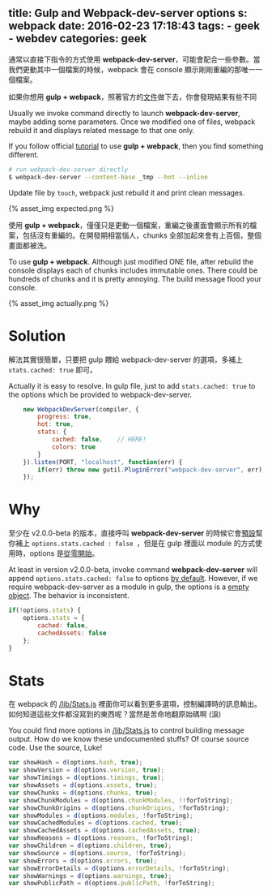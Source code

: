 title: Gulp and Webpack-dev-server options
s: webpack
date: 2016-02-23 17:18:43
tags:
    - geek
    - webdev
categories: geek
---

通常以直接下指令的方式使用 **webpack-dev-server**，可能會配合一些參數。當我們更動其中一個檔案的時候，webpack 會在 console 顯示剛剛重編的那唯一一個檔案。

如果你想用 **gulp + webpack**，照著官方的[文件](https://webpack.github.io/docs/usage-with-gulp.html)做下去，你會發現結果有些不同

Usually we invoke command directly to launch **webpack-dev-server**, maybe adding some parameters. Once we modified one of files, webpack rebuild it and displays related message to that one only.

If you follow official [tutorial](https://webpack.github.io/docs/usage-with-gulp.html) to use **gulp + webpack**, then you find something different.

```bash
# run webpack-dev-server directly
$ webpack-dev-server --content-base _tmp --hot --inline
```

Update file by <code>touch</code>, webpack just rebuild it and print clean messages.

<div style="max-width: 800px; margin: auto;">{% asset_img expected.png %}</div>

<!-- more -->

使用 **gulp + webpack**，僅僅只是更動一個檔案，重編之後畫面會顯示所有的檔案，包括沒有重編的。在開發期相當惱人，chunks 全部加起來會有上百個，整個畫面都被洗。

To use **gulp + webpack**. Although just modified ONE file, after rebuild the console displays each of chunks includes immutable ones. There could be hundreds of chunks and it is pretty annoying. The build message flood your console.

<div style="max-width: 700px; margin: auto;">{% asset_img actually.png %}</div>

# Solution

解法其實很簡單，只要把 gulp 餵給 webpack-dev-server 的選項，多補上 <code>stats.cached: true</code> 即可。

Actually it is easy to resolve. In gulp file, just to add <code>stats.cached: true</code> to the options which be provided to webpack-dev-server.

```javascript
    new WebpackDevServer(compiler, {
        progress: true,
        hot: true,
        stats: {
            cached: false,    // HERE!
            colors: true
        }
    }).listen(PORT, "localhost", function(err) {
        if(err) throw new gutil.PluginError("webpack-dev-server", err);
    });
```

# Why

至少在 v2.0.0-beta 的版本，直接呼叫 **webpack-dev-server** 的時候它會[預設](https://github.com/webpack/webpack-dev-server/blob/v2.0.0-beta/bin/webpack-dev-server.js#L175)幫你補上 <code>options.stats.cached : false </code>，但是在 gulp 裡面以 module 的方式使用時，options 是[從零開始](https://github.com/webpack/webpack-dev-server/blob/v2.0.0-beta/lib/Server.js#L16)。

At least in version v2.0.0-beta, invoke command **webpack-dev-server** will append <code>options.stats.cached: false</code> to options [by default](https://github.com/webpack/webpack-dev-server/blob/v2.0.0-beta/bin/webpack-dev-server.js#L175). However, if we require webpack-dev-server as a module in gulp, the options is a [empty object](https://github.com/webpack/webpack/blob/v2.1.0-beta.3/lib/Stats.js#L41). The behavior is inconsistent.

```javascript
if(!options.stats) {
    options.stats = {
        cached: false,
        cachedAssets: false
    };
}
```

# Stats

在 webpack 的 [/lib/Stats.js](https://github.com/webpack/webpack/blob/v2.1.0-beta.3/lib/Stats.js#L41) 裡面你可以看到更多選項，控制編譯時的訊息輸出。如何知道這些文件都沒寫到的東西呢？當然是苦命地翻原始碼啊 (淚)

You could find more options in [/lib/Stats.js](https://github.com/webpack/webpack/blob/v2.1.0-beta.3/lib/Stats.js#L41) to control building message output. How do we know these undocumented stuffs? Of course source code. Use the source, Luke!

```javascript
var showHash = d(options.hash, true);
var showVersion = d(options.version, true);
var showTimings = d(options.timings, true);
var showAssets = d(options.assets, true);
var showChunks = d(options.chunks, true);
var showChunkModules = d(options.chunkModules, !!forToString);
var showChunkOrigins = d(options.chunkOrigins, !forToString);
var showModules = d(options.modules, !forToString);
var showCachedModules = d(options.cached, true);
var showCachedAssets = d(options.cachedAssets, true);
var showReasons = d(options.reasons, !forToString);
var showChildren = d(options.children, true);
var showSource = d(options.source, !forToString);
var showErrors = d(options.errors, true);
var showErrorDetails = d(options.errorDetails, !forToString);
var showWarnings = d(options.warnings, true);
var showPublicPath = d(options.publicPath, !forToString);
```
